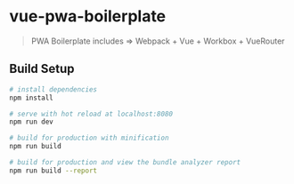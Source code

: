 # vue-pwa-boilerplate

> PWA Boilerplate includes => Webpack + Vue + Workbox + VueRouter

## Build Setup

``` bash
# install dependencies
npm install

# serve with hot reload at localhost:8080
npm run dev

# build for production with minification
npm run build

# build for production and view the bundle analyzer report
npm run build --report
```
